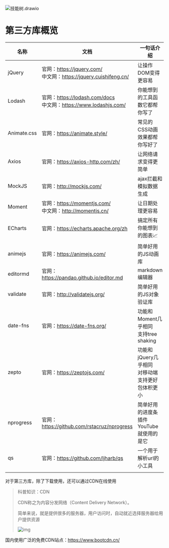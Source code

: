 ![技能树.drawio](http://mdrs.yuanjin.tech/img/20210421144913.png)

# 第三方库概览

| 名称        | 文档                                                         | 一句话介绍                                                 |
| ----------- | ------------------------------------------------------------ | ---------------------------------------------------------- |
| jQuery      | 官网：https://jquery.com/<br />中文网：https://jquery.cuishifeng.cn/ | 让操作DOM变得更容易                                        |
| Lodash      | 官网：https://lodash.com/docs<br />中文网：https://www.lodashjs.com/ | 你能想到的工具函数它都帮你写了                             |
| Animate.css | 官网：https://animate.style/                                 | 常见的CSS动画效果都帮你写好了                              |
| Axios       | 官网：https://axios-http.com/zh/                             | 让网络请求变得更简单                                       |
| MockJS      | 官网：http://mockjs.com/                                     | ajax拦截和模拟数据生成                                     |
| Moment      | 官网：https://momentjs.com/<br />中文网：http://momentjs.cn/ | 让日期处理更容易                                           |
| ECharts     | 官网：https://echarts.apache.org/zh                          | 搞定所有你能想到的图表📈                                    |
| animejs     | 官网：https://animejs.com/                                   | 简单好用的JS动画库                                         |
| editormd    | 官网：https://pandao.github.io/editor.md                     | markdown编辑器                                             |
| validate    | 官网：http://validatejs.org/                                 | 简单好用的JS对象验证库                                     |
| date-fns    | 官网：https://date-fns.org/                                  | 功能和Moment几乎相同<br />支持tree shaking                 |
| zepto       | 官网：https://zeptojs.com/                                   | 功能和jQuery几乎相同<br />对移动端支持更好<br />包体积更小 |
| nprogress   | 官网：https://github.com/rstacruz/nprogress                  | 简单好用的进度条插件<br />YouTube就使用的是它              |
| qs          | 官网：https://github.com/ljharb/qs                           | 一个用于解析url的小工具                                    |
|             |                                                              |                                                            |



对于第三方库，除了下载使用，还可以通过CDN在线使用

> 科普知识：CDN
>
> CDN称之为内容分发网络（Content Delivery Network）。
>
> 简单来说，就是提供很多的服务器，用户访问时，自动就近选择服务器给用户提供资源
>
> ![img](http://mdrs.yuanjin.tech/img/20210203133956.png)

国内使用广泛的免费CDN站点：https://www.bootcdn.cn/

